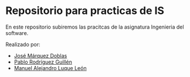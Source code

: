 # Repositorio para practicas de IS

En este repositorio subiremos las pracitcas de la asignatura Ingenieria del software.

Realizado por:  

* [José Márquez Doblas](https://github.com/IronSenior)
* [Pablo Rodríguez Guillén](https://github.com/Pablorg99)
* [Manuel Alejandro Luque León](https://github.com/AlexTheMagnus)